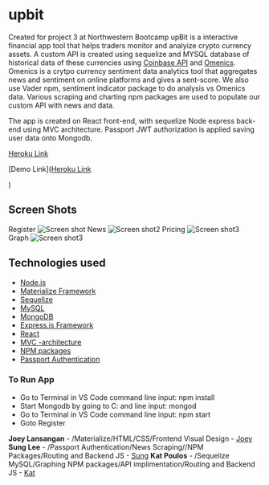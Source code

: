 # upbit

Created for project 3 at Northwestern Bootcamp upBit is a interactive financial app tool that helps traders monitor and analyize crypto currency assets.  A custom API is created using sequelize and MYSQL database of historical data of these currencies using [Coinbase API](https://developers.coinbase.com/) and [Omenics](https://omenics.com/dashboard).  Omenics is a crytpo currency sentiment data analytics tool that aggregates news and sentiment on online platforms and gives a sent-score.  We also use Vader npm, sentiment indicator package to do analysis vs Omenics data.  Various scraping and charting npm packages are used to populate our custom API with news and data.

The app is created on React front-end, with sequelize Node express back-end using MVC architecture.  Passport JWT authorization is applied saving user data onto Mongodb.  

[Heroku Link](https://upbit-v1.herokuapp.com/)

[Demo Link]([Heroku Link](https://drive.google.com/file/d/1aDF-X-xB6eF7m2S9AK5EJ1kjxpvuBAh5/view)

)

## Screen Shots
Register
![Screen shot](.\public\assets\screenshots\Register.jpg)
News
![Screen shot2](.\public\assets\screenshots\News.jpg)
Pricing
![Screen shot3](.\public\assets\screenshots\Pricing.jpg)
Graph
![Screen shot3](.\public\assets\screenshots\Graph.jpg)

## Technologies used
- [Node.js](https://en.wikipedia.org/wiki/Node.js)
- [Materialize Framework](https://materializecss.com/)
- [Sequelize](http://docs.sequelizejs.com/)
- [MySQL](https://en.wikipedia.org/wiki/MySQL)
- [MongoDB](https://www.mongodb.com/)
- [Express.js Framework](https://expressjs.com/)
- [React](https://reactjs.org)
- [MVC -architecture](https://en.wikipedia.org/wiki/Model%E2%80%93view%E2%80%93controller)
- [NPM packages](https://www.npmjs.com/)
- [Passport Authentication](http://www.passportjs.org)

### To Run App

- Go to Terminal in VS Code command line input: npm install
- Start Mongodb by going to C: and line input: mongod
- Go to Terminal in VS Code command line input: npm start
- Goto Register 

**Joey Lansangan** - /Materialize/HTML/CSS/Frontend Visual Design - [Joey](LINK)
**Sung Lee** - /Passport Authentication/News Scraping//NPM Packages/Routing and Backend JS - [Sung](LINK)
**Kat Poulos** - /Sequelize MySQL/Graphing NPM packages/API implimentation/Routing and Backend JS - [Kat](LINK)


